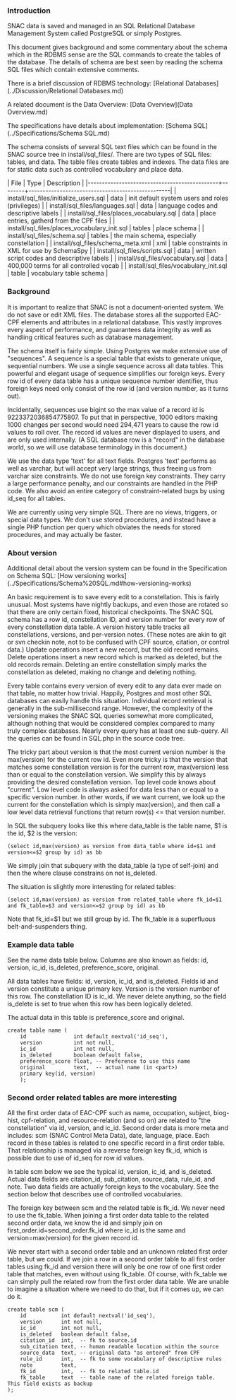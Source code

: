 
### Introduction

SNAC data is saved and managed in an SQL Relational Database Management System called PostgreSQL or simply
Postgres.

This document gives background and some commentary about the schema which in the RDBMS sense are the SQL
commands to create the tables of the database. The details of schema are best seen by reading the schema SQL
files which contain extensive comments.

There is a brief discussion of RDBMS technology: [Relational Databases](../Discussion/Relational Databases.md)

A related document is the Data Overview: [Data Overview](Data Overview.md)

The specifications have details about implementation: [Schema SQL](../Specifications/Schema SQL.md)

The schema consists of several SQL text files which can be found in the SNAC source tree in
install/sql_files/. There are two types of SQL files: tables, and data. The table files create tables and
indexes. The data files are for static data such as controlled vocabulary and place data.


| File                                         | Type   | Description                                      |
|----------------------------------------------+--------+--------------------------------------------------|
| install/sql_files/initialize_users.sql       | data   | init default system users and roles (privileges) |
| install/sql_files/languages.sql              | data   | language codes and descriptive labels            |
| install/sql_files/places_vocabulary.sql      | data   | place entries, gatherd from the CPF files        |
| install/sql_files/places_vocabulary_init.sql | tables | place schema                                     |
| install/sql_files/schema.sql                 | tables | the main schema, especially constellation        |
| install/sql_files/schema_meta.xml            | xml    | table constraints in XML for use by SchemaSpy    |
| install/sql_files/scripts.sql                | data   | written script codes and descriptive labels      |
| install/sql_files/vocabulary.sql             | data   | 400,000 terms for all controlled vocab           |
| install/sql_files/vocabulary_init.sql        | table  | vocabulary table schema                          |


### Background

It is important to realize that SNAC is not a document-oriented system. We do not save or edit XML files. The
database stores all the supported EAC-CPF elements and attributes in a relational database. This vastly
improves every aspect of performance, and guarantees data integrity as well as handling critical features such
as database management.

The schema itself is fairly simple. Using Postgres we make extensive use of "sequences". A sequence is a
special table that exists to generate unique, sequential numbers. We use a single sequence across all data
tables. This powerful and elegant usage of sequence simplifies our foreign keys. Every row id of every data
table has a unique sequence number identifier, thus foreign keys need only consist of the row id (and version
number, as it turns out).

Incidentally, sequences use bigint so the max value of a record id is 9223372036854775807. To put that in
perspective, 1000 editors making 1000 changes per second would need 294,471 years to cause the row id values
to roll over. The record id values are never displayed to users, and are only used internally. (A SQL database
row is a "record" in the database world, so we will use database terminology in this document.)

We use the data type 'text' for all text fields. Postgres 'text' performs as well as
varchar, but will accept very large strings, thus freeing us from varchar size constraints. We do not use
foreign key constraints. They carry a large performance penalty, and our constraints are handled in the PHP
code. We also avoid an entire category of constraint-related bugs by using id_seq for all tables.

We are currently using very simple SQL. There are no views, triggers, or special data types. We don't use
stored procedures, and instead have a single PHP function per query which obviates the needs for stored
procedures, and may actually be faster.

### About version

Additional detail about the version system can be found in the Specification on Schema SQL:
[How versioning works] (../Specifications/Schema%20SQL.md#how-versioning-works)

An basic requirement is to save every edit to a constellation. This is fairly unusual. Most systems have
nightly backups, and even those are rotated so that there are only certain fixed, historical checkpoints. The
SNAC SQL schema has a row id, constellation ID, and version number for every row of every constellation data
table. A version history table tracks all constellations, versions, and per-version notes. (These notes are
akin to git or svn checkin note, not to be confused with CPF source, citation, or control data.) Update
operations insert a new record, but the old record remains. Delete operations insert a new record which is
marked as deleted, but the old records remain. Deleting an entire constellation simply marks the constellation
as deleted, making no change and deleting nothing.

Every table contains every version of every edit to any data ever made on that table, no matter how
trivial. Happily, Postgres and most other SQL databases can easily handle this situation. Individual record
retrieval is generally in the sub-millisecond range. However, the complexity of the versioning makes the SNAC
SQL queries somewhat more complicated, although nothing that would be considered complex compared to many
truly complex databases. Nearly every query has at least one sub-query. All the queries can be found in
SQL.php in the source code tree.

The tricky part about version is that the most current version number is the max(version) for the current row
id. Even more tricky is that the version that matches some constellation version is for the current row,
max(version) less than or equal to the constellation version. We simplify this by always providing the desired
constellation version. Top level code knows about "current". Low level code is always asked for data less than
or equal to a specific version number. In other words, if we want current, we look up the current for the
constellation which is simply max(version), and then call a low level data retrieval functions that return
row(s) <= that version number.

In SQL the subquery looks like this where data_table is the table name, $1 is the id, $2 is the version:

```
(select id,max(version) as version from data_table where id=$1 and version<=$2 group by id) as bb
```

We simply join that subquery with the data_table (a type of self-join) and then the where clause constrains on
not is_deleted.

The situation is slightly more interesting for related tables:

```
(select id,max(version) as version from related_table where fk_id=$1 and fk_table=$3 and version<=$2 group by id) as bb
```

Note that fk_id=$1 but we still group by id. The fk_table is a superfluous belt-and-suspenders thing.


### Example data table

See the name data table below. Columns are also known as fields: id, version, ic_id, is_deleted,
preference_score, original.

All data tables have fields: id, version, ic_id, and is_deleted. Fields id and version constitute a unique
primary key. Version is the version number of this row. The constellation ID is ic_id. We never delete
anything, so the field is_delete is set to true when this row has been logically deleted.

The actual data in this table is preference_score and original. 


```
create table name (
    id               int default nextval('id_seq'),
    version          int not null,
    ic_id            int not null,
    is_deleted       boolean default false,
    preference_score float, -- Preference to use this name
    original         text,  -- actual name (in <part>)
    primary key(id, version)
    );
```


### Second order related tables are more interesting

All the first order data of EAC-CPF such as name, occupation, subject, biog-hist, cpf-relation, and
resource-relation (and so on) are related to "the constellation" via id, version, and ic_id. Second order data
is more meta and includes: scm (SNAC Control Meta Data), date, language, place. Each record in these tables is
related to one specific record in a first order table. That relationship is managed via a reverse foreign key
fk_id, which is possible due to use of id_seq for row id values.

In table scm below we see the typical id, version, ic_id, and is_deleted. Actual data fields are citation_id,
sub_citation, source_data, rule_id, and note. Two data fields are actually foreign keys to the vocabulary. See
the section below that describes use of controlled vocabularies.

The foreign key between scm and the related table is fk_id. We never need to use the fk_table. When joining a
first order data table to the related second order data, we know the id and simply join on
first_order.id=second_order.fk_id where ic_id is the same and version=max(version) for the given record id.

We never start with a second order table and an unknown related first order table, but we could. If we join a
row in a second order table to all first order tables using fk_id and version there will only be one row of
one first order table that matches, even without using fk_table. Of course, with fk_table we can simply pull
the related row from the first order data table. We are unable to imagine a situation where we need to do
that, but if it comes up, we can do it.


```
create table scm (
    id           int default nextval('id_seq'),
    version      int not null,
    ic_id        int not null,
    is_deleted   boolean default false,
    citation_id  int,  -- fk to source.id
    sub_citation text, -- human readable location within the source
    source_data  text, -- original data "as entered" from CPF
    rule_id      int,  -- fk to some vocabulary of descriptive rules
    note         text,
    fk_id        int,  -- fk to related table.id
    fk_table     text  -- table name of the related foreign table. This field exists as backup
);
```


